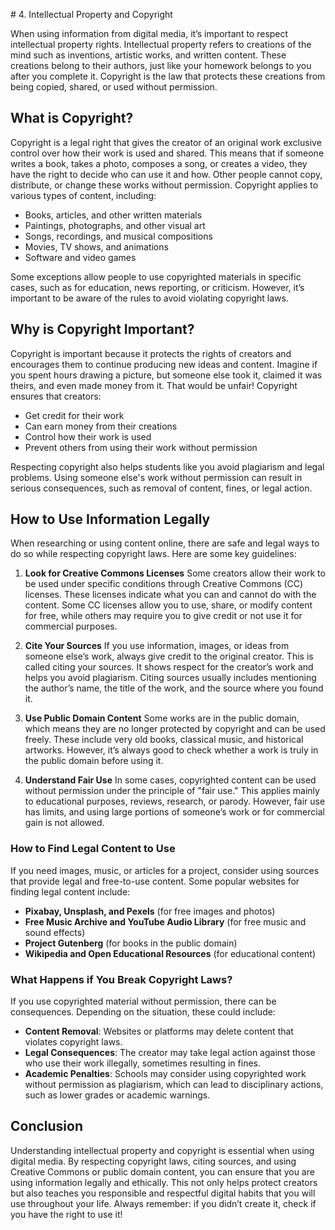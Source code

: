 # 4. Intellectual Property and Copyright

When using information from digital media, it’s important to respect intellectual property rights. Intellectual property refers to creations of the mind such as inventions, artistic works, and written content. These creations belong to their authors, just like your homework belongs to you after you complete it. Copyright is the law that protects these creations from being copied, shared, or used without permission.

## What is Copyright?
Copyright is a legal right that gives the creator of an original work exclusive control over how their work is used and shared. This means that if someone writes a book, takes a photo, composes a song, or creates a video, they have the right to decide who can use it and how. Other people cannot copy, distribute, or change these works without permission. Copyright applies to various types of content, including:

- Books, articles, and other written materials
- Paintings, photographs, and other visual art
- Songs, recordings, and musical compositions
- Movies, TV shows, and animations
- Software and video games

Some exceptions allow people to use copyrighted materials in specific cases, such as for education, news reporting, or criticism. However, it’s important to be aware of the rules to avoid violating copyright laws.

## Why is Copyright Important?

Copyright is important because it protects the rights of creators and encourages them to continue producing new ideas and content. Imagine if you spent hours drawing a picture, but someone else took it, claimed it was theirs, and even made money from it. That would be unfair! Copyright ensures that creators:

- Get credit for their work
- Can earn money from their creations
- Control how their work is used
- Prevent others from using their work without permission

Respecting copyright also helps students like you avoid plagiarism and legal problems. Using someone else's work without permission can result in serious consequences, such as removal of content, fines, or legal action.

## How to Use Information Legally

When researching or using content online, there are safe and legal ways to do so while respecting copyright laws. Here are some key guidelines:

1. **Look for Creative Commons Licenses**
   Some creators allow their work to be used under specific conditions through Creative Commons (CC) licenses. These licenses indicate what you can and cannot do with the content. Some CC licenses allow you to use, share, or modify content for free, while others may require you to give credit or not use it for commercial purposes.

2. **Cite Your Sources**
   If you use information, images, or ideas from someone else’s work, always give credit to the original creator. This is called citing your sources. It shows respect for the creator’s work and helps you avoid plagiarism. Citing sources usually includes mentioning the author’s name, the title of the work, and the source where you found it.

3. **Use Public Domain Content**
   Some works are in the public domain, which means they are no longer protected by copyright and can be used freely. These include very old books, classical music, and historical artworks. However, it’s always good to check whether a work is truly in the public domain before using it.

4. **Understand Fair Use**
   In some cases, copyrighted content can be used without permission under the principle of "fair use." This applies mainly to educational purposes, reviews, research, or parody. However, fair use has limits, and using large portions of someone’s work or for commercial gain is not allowed.

### How to Find Legal Content to Use

If you need images, music, or articles for a project, consider using sources that provide legal and free-to-use content. Some popular websites for finding legal content include:

- **Pixabay, Unsplash, and Pexels** (for free images and photos)
- **Free Music Archive and YouTube Audio Library** (for free music and sound effects)
- **Project Gutenberg** (for books in the public domain)
- **Wikipedia and Open Educational Resources** (for educational content)

### What Happens if You Break Copyright Laws?

If you use copyrighted material without permission, there can be consequences. Depending on the situation, these could include:

- **Content Removal**: Websites or platforms may delete content that violates copyright laws.
- **Legal Consequences**: The creator may take legal action against those who use their work illegally, sometimes resulting in fines.
- **Academic Penalties**: Schools may consider using copyrighted work without permission as plagiarism, which can lead to disciplinary actions, such as lower grades or academic warnings.

## Conclusion

Understanding intellectual property and copyright is essential when using digital media. By respecting copyright laws, citing sources, and using Creative Commons or public domain content, you can ensure that you are using information legally and ethically. This not only helps protect creators but also teaches you responsible and respectful digital habits that you will use throughout your life. Always remember: if you didn’t create it, check if you have the right to use it!